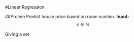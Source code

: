 #Linear Regression

##Prolem
Predict house price based on room number.
**Input:** 
$$
x \in \mathbb{N}
$$




Giving a set 
